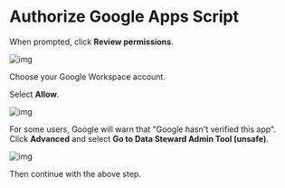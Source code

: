 # Authorize Google Apps Script

When prompted, click **Review permissions**.

![img](https://storage.googleapis.com/ei-dev-assets/assets/chrome_miKvXsrcja.png)

Choose your Google Workspace account.

Select **Allow**.

![img](https://storage.googleapis.com/ei-dev-assets/assets/chrome_sVx5w2jDiG.png)

For some users, Google will warn that "Google hasn't verified this app". Click **Advanced** and select **Go to Data Steward Admin Tool (unsafe)**.

![img](https://storage.googleapis.com/ei-dev-assets/assets/chrome_oEt7G5UZ7Z.png)

Then continue with the above step.